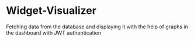 # Widget-Visualizer
Fetching data from the database and displaying it with the help of graphs in the dashboard with JWT authentication
